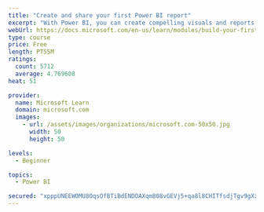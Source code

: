 ```yaml
---
title: "Create and share your first Power BI report"
excerpt: "With Power BI, you can create compelling visuals and reports. In this module, you learn how to use Power BI Desktop to connect to data, build visuals, and create a report that you can share with others in your organization. You then learn how to publish the report to the Power BI service, so that others can see your insights and benefit from your work."
webUrl: https://docs.microsoft.com/en-us/learn/modules/build-your-first-power-bi-report/
type: course
price: Free
length: PT55M
ratings:
  count: 5712
  average: 4.769608
heat: 51

provider:
  name: Microsoft Learn
  domain: microsoft.com
  images:
    - url: /assets/images/organizations/microsoft.com-50x50.jpg
      width: 50
      height: 50

levels:
  - Beginner

topics:
  - Power BI

secured: "xpppUNEEWOMU8OqsOfBTiBdENDOAXqm808vGEVj5+qa8l8CHITfsdjTgv9gXz0UHgdOTn9cfuiPVWMHDaYahY3oytq28o28k/SWzCkvvc6CtrTGUW8EOpAVT/uOUT3qTRiHk4I2o5pAlLnwX5+xD9siYc1pF8ga+aQxBIDgeeJYcqtdxJrdKoeQrEhNKMEeevkumZUBop3otKh3L1LJt+yas4JQO71yXMFImGI8915K7M44ROBbLhBgtlZGS0E2c02SHG6QIQUOVBocG0F/g7tyMZ1NGBkactbBhdlqskSFtJy3yDLurrFqh/PCSTMo7tLT2EqOpgXvm2SpAiH35GXqDyHIyiDcmamAhLvpDyQYqebMQVbzeBrOsvZgtz00iYf8vvH98iGKKrLCcX4mlIqdx8BviUzF9nSMVZJZdfzY=;cLMm30Y4rICOfkmsnIzZfw=="
---
```


